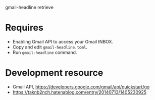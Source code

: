 gmail-headline retrieve

# Requires

* Enabling Gmail API to access your Gmail INBOX.
* Copy and edit `gmail-headline.toml`.
* Run `gmail-headline` command.

# Development resource

* Gmail API,
  https://developers.google.com/gmail/api/quickstart/go
* https://taknb2nch.hatenablog.com/entry/20140713/1405230925
